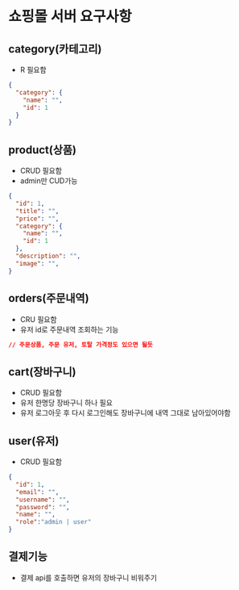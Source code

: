 # 쇼핑몰 서버 요구사항

## category(카테고리)

- R 필요함

```json
{
  "category": {
    "name": "",
    "id": 1
  }
}
```

## product(상품)

- CRUD 필요함
- admin만 CUD가능

```json
{
  "id": 1,
  "title": "",
  "price": "",
  "category": {
    "name": "",
    "id": 1
  },
  "description": "",
  "image": "",
}
```

## orders(주문내역)

- CRU 필요함
- 유저 id로 주문내역 조회하는 기능

```json
// 주문상품, 주문 유저, 토탈 가격정도 있으면 될듯

```

## cart(장바구니)

- CRUD 필요함
- 유저 한명당 장바구니 하나 필요
- 유저 로그아웃 후 다시 로그인해도 장바구니에 내역 그대로 남아있어야함

## user(유저)

- CRUD 필요함

```json
{
  "id": 1,
  "email": "",
  "username": "",
  "password": "",
  "name": "",
  "role":"admin | user"
}
```

## 결제기능

- 결제 api를 호출하면 유저의 장바구니 비워주기

